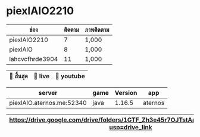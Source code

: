 # piexlAIO2210
| ช่อง              | ติดตาม       | ภาพติดตาม |
|-------------------|-------------|------------|
| piexlAIO2210      | 7           | 1,000      |
| piexlAIO          | 8           | 1,000      |
| lahcvcfhrde3904   | 11          | 1,000      |

| 🛑 สิ้นสุด   | 🛑 live  | 💎 youtube |
|------------|----------|-------------|

| server                    | game           | Version | app     |
|---------------------------|----------------|---------|---------|
| piexlAIO.aternos.me:52340 | java           | 1.16.5  | aternos |

| https://drive.google.com/drive/folders/1GTF_Zh3e45r7OJTstAaQVhHUYso64b7m?usp=drive_link |
|-----------------------------------------------------------------------------------------|
